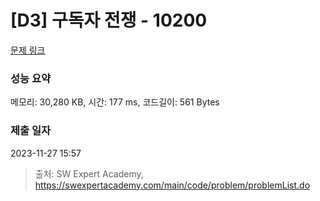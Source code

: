 # [D3] 구독자 전쟁 - 10200 

[문제 링크](https://swexpertacademy.com/main/code/problem/problemDetail.do?contestProbId=AXMCXV_qVgkDFAWv) 

### 성능 요약

메모리: 30,280 KB, 시간: 177 ms, 코드길이: 561 Bytes

### 제출 일자

2023-11-27 15:57



> 출처: SW Expert Academy, https://swexpertacademy.com/main/code/problem/problemList.do